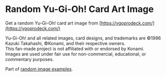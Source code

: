 # Random Yu-Gi-Oh! Card Art Image

Get a random Yu-Gi-Oh! card art image from [https://ygoprodeck.com/](https://ygoprodeck.com/)

Yu-Gi-Oh! and all related images, card designs, and trademarks are ©1996 Kazuki Takahashi, ©Konami, and their respective owners.  
This fan-made project is not affiliated with or endorsed by Konami.  
Images are used under fair use for non-commercial, educational, or commentary purposes.

Part of [random image examples](https://ebola16.github.io/random-image-examples/).
